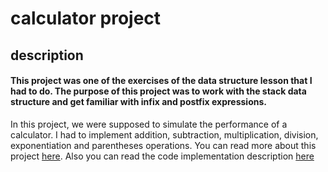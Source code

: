 #  calculator project
##  description

#### This project was one of the exercises of the data structure lesson that I had to do. The purpose of this project was to work with the stack data structure and get familiar with infix and postfix expressions.
 In this project, we were supposed to simulate the performance of a calculator. I had to implement addition, subtraction, multiplication, division, exponentiation and parentheses operations. You can read more about this project [here](https://github.com/SaraRaoufii/calculator-project/blob/c058fd8d27dc535395b2923fe52771c051c39d23/calculater%20project/calculator%20project.pdf).
Also you can read the code implementation description [here](https://github.com/SaraRaoufii/calculator-project/blob/7dc0c80497685e6eb4f78039c9c8b6e136a8368f/calculater%20project/Code%20description.pdf)
